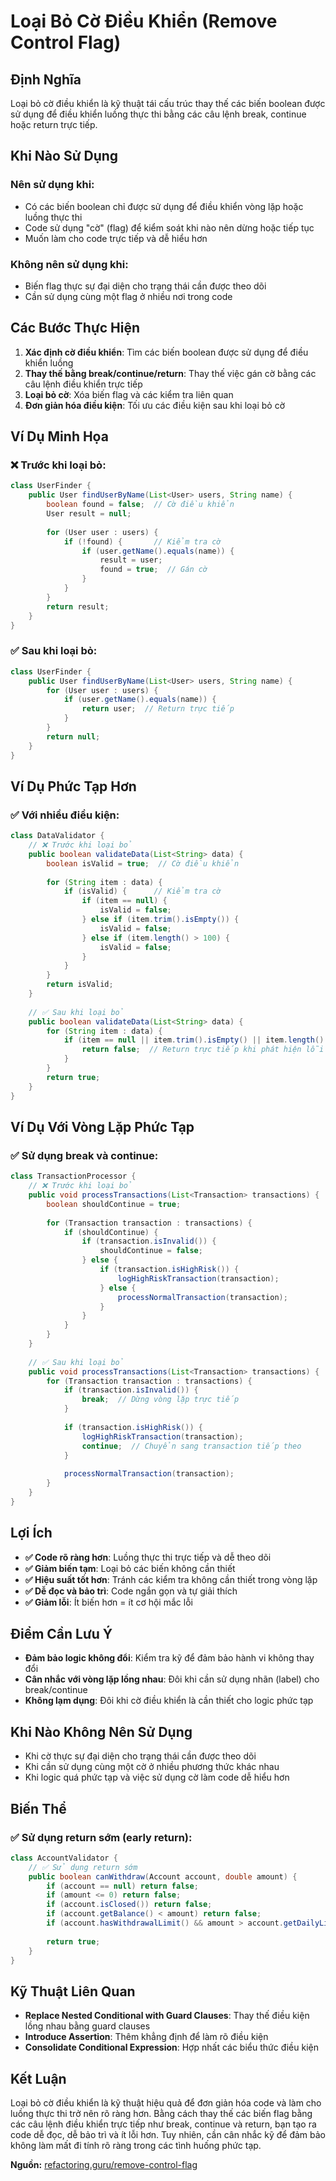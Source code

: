 # **Loại Bỏ Cờ Điều Khiển (Remove Control Flag)**

## **Định Nghĩa**
Loại bỏ cờ điều khiển là kỹ thuật tái cấu trúc thay thế các biến boolean được sử dụng để điều khiển luồng thực thi bằng các câu lệnh break, continue hoặc return trực tiếp.

## **Khi Nào Sử Dụng**

### **Nên sử dụng khi:**
- Có các biến boolean chỉ được sử dụng để điều khiển vòng lặp hoặc luồng thực thi
- Code sử dụng "cờ" (flag) để kiểm soát khi nào nên dừng hoặc tiếp tục
- Muốn làm cho code trực tiếp và dễ hiểu hơn

### **Không nên sử dụng khi:**
- Biến flag thực sự đại diện cho trạng thái cần được theo dõi
- Cần sử dụng cùng một flag ở nhiều nơi trong code

## **Các Bước Thực Hiện**

1. **Xác định cờ điều khiển**: Tìm các biến boolean được sử dụng để điều khiển luồng
2. **Thay thế bằng break/continue/return**: Thay thế việc gán cờ bằng các câu lệnh điều khiển trực tiếp
3. **Loại bỏ cờ**: Xóa biến flag và các kiểm tra liên quan
4. **Đơn giản hóa điều kiện**: Tối ưu các điều kiện sau khi loại bỏ cờ

## **Ví Dụ Minh Họa**

### **❌ Trước khi loại bỏ:**
```java
class UserFinder {
    public User findUserByName(List<User> users, String name) {
        boolean found = false;  // Cờ điều khiển
        User result = null;
        
        for (User user : users) {
            if (!found) {       // Kiểm tra cờ
                if (user.getName().equals(name)) {
                    result = user;
                    found = true;  // Gán cờ
                }
            }
        }
        return result;
    }
}
```

### **✅ Sau khi loại bỏ:**
```java
class UserFinder {
    public User findUserByName(List<User> users, String name) {
        for (User user : users) {
            if (user.getName().equals(name)) {
                return user;  // Return trực tiếp
            }
        }
        return null;
    }
}
```

## **Ví Dụ Phức Tạp Hơn**

### **✅ Với nhiều điều kiện:**
```java
class DataValidator {
    // ❌ Trước khi loại bỏ
    public boolean validateData(List<String> data) {
        boolean isValid = true;  // Cờ điều khiển
        
        for (String item : data) {
            if (isValid) {      // Kiểm tra cờ
                if (item == null) {
                    isValid = false;
                } else if (item.trim().isEmpty()) {
                    isValid = false;
                } else if (item.length() > 100) {
                    isValid = false;
                }
            }
        }
        return isValid;
    }
    
    // ✅ Sau khi loại bỏ
    public boolean validateData(List<String> data) {
        for (String item : data) {
            if (item == null || item.trim().isEmpty() || item.length() > 100) {
                return false;  // Return trực tiếp khi phát hiện lỗi
            }
        }
        return true;
    }
}
```

## **Ví Dụ Với Vòng Lặp Phức Tạp**

### **✅ Sử dụng break và continue:**
```java
class TransactionProcessor {
    // ❌ Trước khi loại bỏ
    public void processTransactions(List<Transaction> transactions) {
        boolean shouldContinue = true;
        
        for (Transaction transaction : transactions) {
            if (shouldContinue) {
                if (transaction.isInvalid()) {
                    shouldContinue = false;
                } else {
                    if (transaction.isHighRisk()) {
                        logHighRiskTransaction(transaction);
                    } else {
                        processNormalTransaction(transaction);
                    }
                }
            }
        }
    }
    
    // ✅ Sau khi loại bỏ
    public void processTransactions(List<Transaction> transactions) {
        for (Transaction transaction : transactions) {
            if (transaction.isInvalid()) {
                break;  // Dừng vòng lặp trực tiếp
            }
            
            if (transaction.isHighRisk()) {
                logHighRiskTransaction(transaction);
                continue;  // Chuyển sang transaction tiếp theo
            }
            
            processNormalTransaction(transaction);
        }
    }
}
```

## **Lợi Ích**

- **✅ Code rõ ràng hơn**: Luồng thực thi trực tiếp và dễ theo dõi
- **✅ Giảm biến tạm**: Loại bỏ các biến không cần thiết
- **✅ Hiệu suất tốt hơn**: Tránh các kiểm tra không cần thiết trong vòng lặp
- **✅ Dễ đọc và bảo trì**: Code ngắn gọn và tự giải thích
- **✅ Giảm lỗi**: Ít biến hơn = ít cơ hội mắc lỗi

## **Điểm Cần Lưu Ý**

- **Đảm bảo logic không đổi**: Kiểm tra kỹ để đảm bảo hành vi không thay đổi
- **Cân nhắc với vòng lặp lồng nhau**: Đôi khi cần sử dụng nhãn (label) cho break/continue
- **Không lạm dụng**: Đôi khi cờ điều khiển là cần thiết cho logic phức tạp

## **Khi Nào Không Nên Sử Dụng**

- Khi cờ thực sự đại diện cho trạng thái cần được theo dõi
- Khi cần sử dụng cùng một cờ ở nhiều phương thức khác nhau
- Khi logic quá phức tạp và việc sử dụng cờ làm code dễ hiểu hơn

## **Biến Thể**

### **✅ Sử dụng return sớm (early return):**
```java
class AccountValidator {
    // ✅ Sử dụng return sớm
    public boolean canWithdraw(Account account, double amount) {
        if (account == null) return false;
        if (amount <= 0) return false;
        if (account.isClosed()) return false;
        if (account.getBalance() < amount) return false;
        if (account.hasWithdrawalLimit() && amount > account.getDailyLimit()) return false;
        
        return true;
    }
}
```

## **Kỹ Thuật Liên Quan**

- **Replace Nested Conditional with Guard Clauses**: Thay thế điều kiện lồng nhau bằng guard clauses
- **Introduce Assertion**: Thêm khẳng định để làm rõ điều kiện
- **Consolidate Conditional Expression**: Hợp nhất các biểu thức điều kiện

## **Kết Luận**

Loại bỏ cờ điều khiển là kỹ thuật hiệu quả để đơn giản hóa code và làm cho luồng thực thi trở nên rõ ràng hơn. Bằng cách thay thế các biến flag bằng các câu lệnh điều khiển trực tiếp như break, continue và return, bạn tạo ra code dễ đọc, dễ bảo trì và ít lỗi hơn. Tuy nhiên, cần cân nhắc kỹ để đảm bảo không làm mất đi tính rõ ràng trong các tình huống phức tạp.

**Nguồn:** [refactoring.guru/remove-control-flag](https://refactoring.guru/remove-control-flag)